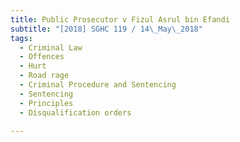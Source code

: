 ```yaml
---
title: Public Prosecutor v Fizul Asrul bin Efandi 
subtitle: "[2018] SGHC 119 / 14\_May\_2018"
tags:
  - Criminal Law
  - Offences
  - Hurt
  - Road rage
  - Criminal Procedure and Sentencing
  - Sentencing
  - Principles
  - Disqualification orders

---
```


